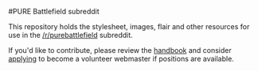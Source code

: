 #PURE Battlefield subreddit

This repository holds the stylesheet, images, flair and other resources for use in the [/r/purebattlefield](http://reddit.com/r/purebattlefield) subreddit.

If you'd like to contribute, please review the [handbook](https://docs.google.com/document/d/1z7BSboePjaffm7pB0K7d6t_Hs6Oxv2Apg7rk9BsIQJM) and consider [applying](https://docs.google.com/document/d/1P_aQLSGw926cX_wVWofoOqsfnH_PAYhArTQ5JAsFPIo) to become a volunteer webmaster if positions are available.

